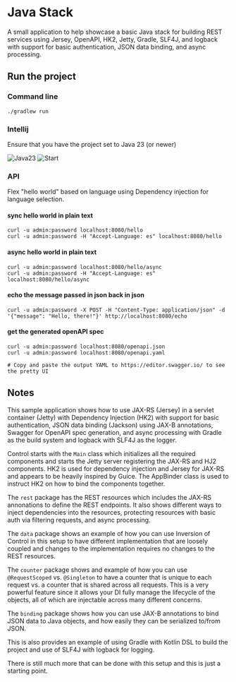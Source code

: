 # Java Stack

A small application to help showcase a basic Java stack for building REST services using Jersey, OpenAPI, HK2, Jetty, Gradle, SLF4J, and logback with support for basic authentication, JSON data binding, and async processing.

## Run the project

### Command line

```./gradlew run```

### Intellij

Ensure that you have the project set to Java 23 (or newer)

![Java23](img/intellij1.jpg)
![Start](img/intellij2.jpg)

### API

Flex "hello world" based on language using Dependency injection for language selection.

#### sync hello world in plain text
``` 
curl -u admin:password localhost:8080/hello
curl -u admin:password -H "Accept-Language: es" localhost:8080/hello
```

#### async hello world in plain text
``` 
curl -u admin:password localhost:8080/hello/async
curl -u admin:password -H "Accept-Language: es" localhost:8080/hello/async
```

#### echo the message passed in json back in json 
``` 
curl -u admin:password -X POST -H "Content-Type: application/json" -d '{"message": "Hello, there!"}' http://localhost:8080/echo
```

#### get the generated openAPI spec
```
curl -u admin:password localhost:8080/openapi.json 
curl -u admin:password localhost:8080/openapi.yaml

# Copy and paste the output YAML to https://editor.swagger.io/ to see the pretty UI
```
## Notes

This sample application shows how to use JAX-RS (Jersey) in a servlet container (Jetty) with Dependency Injection (HK2) with 
support for basic authentication, JSON data binding (Jackson) using JAX-B annotations, Swagger for OpenAPI spec generation,  and async processing with Gradle as the build system and logback with 
SLF4J as the logger.

Control starts with the `Main` class which initializes all the required components and starts the Jetty server registering the JAX-RS and 
HJ2 components. HK2 is used for dependency injection and Jersey for JAX-RS and appears to be heavily inspired by Guice. The AppBinder
class is used to instruct HK2 on how to bind the components together.

The `rest` package has the REST resources which includes the JAX-RS annonations to define the REST endpoints. It also shows different
ways to inject dependencies into the resources, protecting resources with basic auth via filtering requests, and async processing. 

The `data` package shows an example of how you can use Inversion of Control in this setup to have different implementation that are 
loosely coupled and changes to the implementation requires no changes to the REST resources. 

The `counter` package shows and example of how you can use `@RequestScoped` vs. `@Singleton` to have a counter that is unique to each 
request vs. a counter that is shared across all requests. This is a very powerful feature since it allows your DI fully manage the lifecycle
of the objects, all of which are injectable across many different concerns.

The `binding` package shows how you can use JAX-B annotations to bind JSON data to Java objects, and how easily they can be serialized
to/from JSON. 

This is also provides an example of using Gradle with Kotlin DSL to build the project and use of SLF4J with logback for logging.

There is still much more that can be done with this setup and this is just a starting point. 



